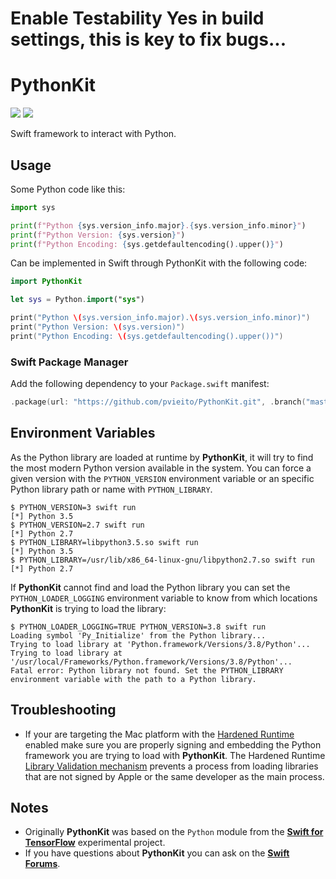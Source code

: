 # Enable Testability Yes in build settings, this is key to fix bugs...
#  PythonKit
[![](https://img.shields.io/endpoint?url=https%3A%2F%2Fswiftpackageindex.com%2Fapi%2Fpackages%2Fpvieito%2FPythonKit%2Fbadge%3Ftype%3Dswift-versions)](https://swiftpackageindex.com/pvieito/PythonKit)
[![](https://img.shields.io/endpoint?url=https%3A%2F%2Fswiftpackageindex.com%2Fapi%2Fpackages%2Fpvieito%2FPythonKit%2Fbadge%3Ftype%3Dplatforms)](https://swiftpackageindex.com/pvieito/PythonKit)

Swift framework to interact with Python.

## Usage

Some Python code like this:

```python
import sys

print(f"Python {sys.version_info.major}.{sys.version_info.minor}")
print(f"Python Version: {sys.version}")
print(f"Python Encoding: {sys.getdefaultencoding().upper()}")
```

Can be implemented in Swift through PythonKit with the following code:

```swift
import PythonKit

let sys = Python.import("sys")

print("Python \(sys.version_info.major).\(sys.version_info.minor)")
print("Python Version: \(sys.version)")
print("Python Encoding: \(sys.getdefaultencoding().upper())")
```

### Swift Package Manager

Add the following dependency to your `Package.swift` manifest:

```swift
.package(url: "https://github.com/pvieito/PythonKit.git", .branch("master")),
```

## Environment Variables

As the Python library are loaded at runtime by **PythonKit**, it will try to find the most modern Python version available in the system. You can force a given version with the `PYTHON_VERSION` environment variable or an specific Python library path or name with `PYTHON_LIBRARY`.

```
$ PYTHON_VERSION=3 swift run
[*] Python 3.5
$ PYTHON_VERSION=2.7 swift run
[*] Python 2.7
$ PYTHON_LIBRARY=libpython3.5.so swift run
[*] Python 3.5
$ PYTHON_LIBRARY=/usr/lib/x86_64-linux-gnu/libpython2.7.so swift run
[*] Python 2.7
```

If **PythonKit** cannot find and load the Python library you can set the `PYTHON_LOADER_LOGGING` environment variable to know from which locations **PythonKit** is trying to load the library:

```
$ PYTHON_LOADER_LOGGING=TRUE PYTHON_VERSION=3.8 swift run
Loading symbol 'Py_Initialize' from the Python library...
Trying to load library at 'Python.framework/Versions/3.8/Python'...
Trying to load library at '/usr/local/Frameworks/Python.framework/Versions/3.8/Python'...
Fatal error: Python library not found. Set the PYTHON_LIBRARY environment variable with the path to a Python library.
```

## Troubleshooting

- If your are targeting the Mac platform with the [Hardened Runtime](https://developer.apple.com/documentation/security/hardened_runtime) enabled make sure you are properly signing and embedding the Python framework you are trying to load with **PythonKit**. The Hardened Runtime [Library Validation mechanism](https://developer.apple.com/documentation/bundleresources/entitlements/com_apple_security_cs_disable-library-validation) prevents a process from loading libraries that are not signed by Apple or the same developer as the main process.


## Notes

- Originally **PythonKit** was based on the `Python` module from the [**Swift for TensorFlow**](https://github.com/tensorflow/swift) experimental project.
- If you have questions about **PythonKit** you can ask on the [**Swift Forums**](https://forums.swift.org/c/related-projects/).
